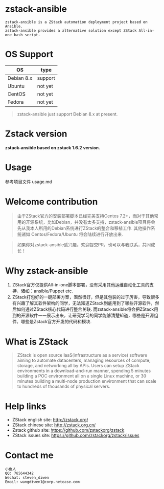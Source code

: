 # zstack-ansible
```
zstack-ansible is a ZStack automation deployment project based on Ansible.
zstack-ansible provides a alternative solution except ZStack All-in-one bash script.
```

# OS Support

|OS|type|
| --- |---|
| Debian 8.x | support |
| Ubuntu     | not yet |
| CentOS     | not yet |
| Fedora     | not yet |

> zstack-ansible just support Debian 8.x at present.

# Zstack version
#### zstack-ansible based on zstack 1.6.2 version.

# Usage
参考项目文件 usage.md

# Welcome contribution
> 由于ZStack官方的安装部署脚本已经完美支持Centos 7.2+，而对于其他常用的开源系统，比如Debian，并没有太多支持，zstack-ansible项目将会先从我本人所用的Debian系统进行ZStack的整合和移植工作. 其他操作系统诸如 Centos/Fedora/Ubuntu 将会陆续进行开放出来.

> 如果你对zstack-ansible感兴趣，欢迎提交PR，也可以与我联系，共同成长！

# Why zstack-ansible

1. ZStack官方仅提供All-in-one脚本部署，没有采用其他运维自动化工具的支持，诸如：ansible/Puppet etc.
2. ZStack打包好的一键部署方案，固然很好，但是其包装的过于厉害，导致很多有兴趣了解其软件架构的同学，无法知道ZStack到底用到了哪些开源软件，然后如何通过ZStack核心代码进行整合关联. 而zstack-ansible将会把ZStack用到的开源软件一一展示出来，让研究学习的同学能够清楚知道，哪些是开源组件，哪些是Zstack官方开发的代码和模块.


# What is ZStack
> ZStack is open source IaaS(infrastructure as a service) software aiming to automate datacenters, managing resources of compute, storage, and networking all by APIs. Users can setup ZStack environments in a download-and-run manner, spending 5 minutes building a POC environment all on a single Linux machine, or 30 minutes building a multi-node production environment that can scale to hundreds of thousands of physical servers.

# Help links
- ZStack english site: http://zstack.org/
- ZStack chinese site: http://zstack.org.cn/
- Zstack github  site: https://github.com/zstackorg/zstack
- ZStack issues  site: https://github.com/zstackorg/zstack/issues


# Contact me
```
小鱼人
QQ: 785644342
Wechat: steven_diwen
Email: wangdiwen1@corp.netease.com
```
